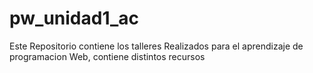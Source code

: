 # pw_unidad1_ac
Este Repositorio contiene los talleres Realizados para el aprendizaje de programacion Web, contiene distintos recursos 